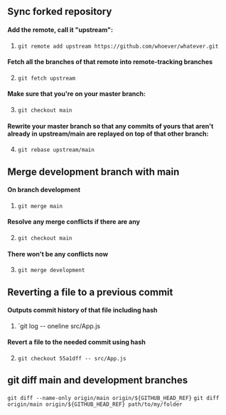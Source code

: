 ## Sync forked repository

#### Add the remote, call it "upstream":
1. `git remote add upstream https://github.com/whoever/whatever.git`

#### Fetch all the branches of that remote into remote-tracking branches
2. `git fetch upstream`

#### Make sure that you're on your master branch:
3. `git checkout main`

#### Rewrite your master branch so that any commits of yours that aren't already in upstream/main are replayed on top of that other branch:
4. `git rebase upstream/main`

## Merge development branch with main

#### On branch development
1. `git merge main`

#### Resolve any merge conflicts if there are any
2. `git checkout main`

#### There won't be any conflicts now
3. `git merge development`

## Reverting a file to a previous commit

#### Outputs commit history of that file including hash
1. `git log -- oneline src/App.js

#### Revert a file to the needed commit using hash
2. `git checkout 55a1dff -- src/App.js`

## git diff main and development branches
`git diff --name-only origin/main origin/${GITHUB_HEAD_REF}`
`git diff origin/main origin/${GITHUB_HEAD_REF} path/to/my/folder`
